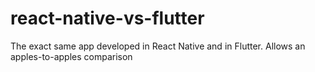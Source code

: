 # react-native-vs-flutter
The exact same app developed in React Native and in Flutter. Allows an apples-to-apples comparison
